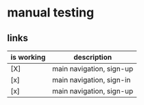 # manual testing

## links
|is working|description|
| --- | --- |
| [X] |main navigation, sign-up|
| [x] |main navigation, sign-in|
| [x] |main navigation, sign-up|